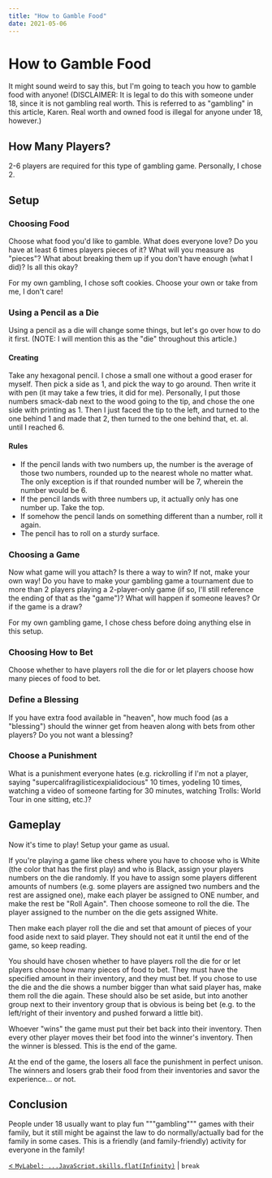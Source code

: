 ```yaml
---
title: "How to Gamble Food"
date: 2021-05-06
---
```


[prev]: https://javascriptlearner815.github.io/blog/2021/05/02/js-flat-spread-label.html

# How to Gamble Food

It might sound weird to say this, but I'm going to teach you how to gamble food with anyone! (DISCLAIMER: It is legal to do this with someone under 18, since it is not gambling real worth. This is referred to as "gambling" in this article, Karen. Real worth and owned food is illegal for anyone under 18, however.)

## How Many Players?

2-6 players are required for this type of gambling game. Personally, I chose 2.

## Setup

### Choosing Food

Choose what food you'd like to gamble. What does everyone love? Do you have at least 6 times players pieces of it? What will you measure as "pieces"? What about breaking them up if you don't have enough (what I did)? Is all this okay?

For my own gambling, I chose soft cookies. Choose your own or take from me, I don't care!

### Using a Pencil as a Die

Using a pencil as a die will change some things, but let's go over how to do it first. (NOTE: I will mention this as the "die" throughout this article.)

#### Creating

Take any hexagonal pencil. I chose a small one without a good eraser for myself. Then pick a side as 1, and pick the way to go around. Then write it with pen (it may take a few tries, it did for me). Personally, I put those numbers smack-dab next to the wood going to the tip, and chose the one side with printing as 1. Then I just faced the tip to the left, and turned to the one behind 1 and made that 2, then turned to the one behind that, et. al. until I reached 6.

#### Rules

- If the pencil lands with two numbers up, the number is the average of those two numbers, rounded up to the nearest whole no matter what. The only exception is if that rounded number will be 7, wherein the number would be 6.
- If the pencil lands with three numbers up, it actually only has one number up. Take the top.
- If somehow the pencil lands on something different than a number, roll it again.
- The pencil has to roll on a sturdy surface.

### Choosing a Game

Now what game will you attach? Is there a way to win? If not, make your own way! Do you have to make your gambling game a tournament due to more than 2 players playing a 2-player-only game (if so, I'll still reference the ending of that as the "game")? What will happen if someone leaves? Or if the game is a draw?

For my own gambling game, I chose chess before doing anything else in this setup.

### Choosing How to Bet

Choose whether to have players roll the die for or let players choose how many pieces of food to bet.

### Define a Blessing

If you have extra food available in "heaven", how much food (as a "blessing") should the winner get from heaven along with bets from other players? Do you not want a blessing?

### Choose a Punishment

What is a punishment everyone hates (e.g. rickrolling if I'm not a player, saying "supercalifragilisticexpialidocious" 10 times, yodeling 10 times, watching a video of someone farting for 30 minutes, watching Trolls: World Tour in one sitting, etc.)?

## Gameplay

Now it's time to play! Setup your game as usual.

If you're playing a game like chess where you have to choose who is White (the color that has the first play) and who is Black, assign your players numbers on the die randomly. If you have to assign some players different amounts of numbers (e.g. some players are assigned two numbers and the rest are assigned one), make each player be assigned to ONE number, and make the rest be "Roll Again". Then choose someone to roll the die. The player assigned to the number on the die gets assigned White.

Then make each player roll the die and set that amount of pieces of your food aside next to said player. They should not eat it until the end of the game, so keep reading.

You should have chosen whether to have players roll the die for or let players choose how many pieces of food to bet. They must have the specified amount in their inventory, and they must bet. If you chose to use the die and the die shows a number bigger than what said player has, make them roll the die again. These should also be set aside, but into another group next to their inventory group that is obvious is being bet (e.g. to the left/right of their inventory and pushed forward a little bit).

Whoever "wins" the game must put their bet back into their inventory. Then every other player moves their bet food into the winner's inventory. Then the winner is blessed. This is the end of the game.

At the end of the game, the losers all face the punishment in perfect unison. The winners and losers grab their food from their inventories and savor the experience... or not.

## Conclusion

People under 18 usually want to play fun """gambling""" games with their family, but it still might be against the law to do normally/actually bad for the family in some cases. This is a friendly (and family-friendly) activity for everyone in the family!

[< `MyLabel: ...JavaScript.skills.flat(Infinity)`][prev] | `break`
